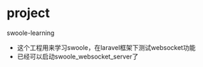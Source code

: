 # project
swoole-learning
- 这个工程用来学习swoole，在laravel框架下测试websocket功能
- 已经可以启动swoole_websocket_server了
